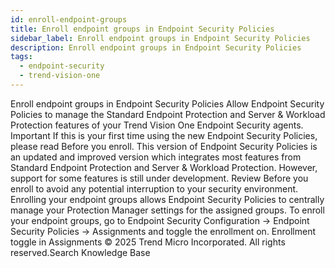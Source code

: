 ```yaml
---
id: enroll-endpoint-groups
title: Enroll endpoint groups in Endpoint Security Policies
sidebar_label: Enroll endpoint groups in Endpoint Security Policies
description: Enroll endpoint groups in Endpoint Security Policies
tags:
  - endpoint-security
  - trend-vision-one
---
```


 Enroll endpoint groups in Endpoint Security Policies Allow Endpoint Security Policies to manage the Standard Endpoint Protection and Server & Workload Protection features of your Trend Vision One Endpoint Security agents. Important If this is your first time using the new Endpoint Security Policies, please read Before you enroll. This version of Endpoint Security Policies is an updated and improved version which integrates most features from Standard Endpoint Protection and Server & Workload Protection. However, support for some features is still under development. Review Before you enroll to avoid any potential interruption to your security environment. Enrolling your endpoint groups allows Endpoint Security Policies to centrally manage your Protection Manager settings for the assigned groups. To enroll your endpoint groups, go to Endpoint Security Configuration → Endpoint Security Policies → Assignments and toggle the enrollment on. Enrollment toggle in Assignments © 2025 Trend Micro Incorporated. All rights reserved.Search Knowledge Base